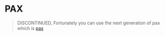 # PAX

> DISCONTINUED, Fortunately you can use the next generation of pax which is [pas](https://github.com/xinix-technology/pas)
